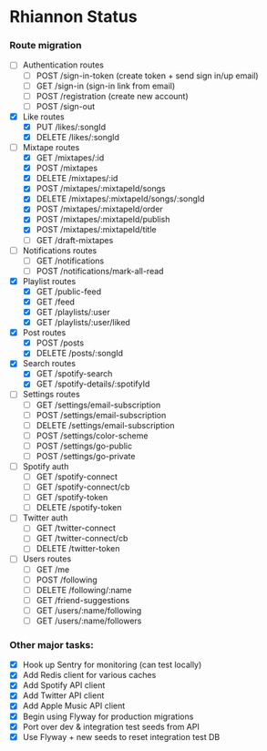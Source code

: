 # Rhiannon Status

### Route migration

* [ ] Authentication routes
  * [ ] POST /sign-in-token (create token + send sign in/up email)
  * [ ] GET /sign-in (sign-in link from email)
  * [ ] POST /registration (create new account)
  * [ ] POST /sign-out

* [X] Like routes
  * [X] PUT /likes/:songId
  * [X] DELETE /likes/:songId

* [ ] Mixtape routes
  * [X] GET /mixtapes/:id
  * [X] POST /mixtapes
  * [X] DELETE /mixtapes/:id
  * [X] POST /mixtapes/:mixtapeId/songs
  * [X] DELETE /mixtapes/:mixtapeId/songs/:songId
  * [X] POST /mixtapes/:mixtapeId/order
  * [X] POST /mixtapes/:mixtapeId/publish
  * [X] POST /mixtapes/:mixtapeId/title
  * [ ] GET /draft-mixtapes

* [ ] Notifications routes
  * [ ] GET /notifications
  * [ ] POST /notifications/mark-all-read

* [x] Playlist routes
  * [X] GET /public-feed
  * [X] GET /feed
  * [X] GET /playlists/:user
  * [X] GET /playlists/:user/liked

* [x] Post routes
  * [X] POST /posts
  * [x] DELETE /posts/:songId

* [x] Search routes
  * [X] GET /spotify-search
  * [X] GET /spotify-details/:spotifyId

* [ ] Settings routes
  * [ ] GET /settings/email-subscription
  * [ ] POST /settings/email-subscription
  * [ ] DELETE /settings/email-subscription
  * [ ] POST /settings/color-scheme
  * [ ] POST /settings/go-public
  * [ ] POST /settings/go-private

* [ ] Spotify auth
  * [ ] GET /spotify-connect
  * [ ] GET /spotify-connect/cb
  * [ ] GET /spotify-token
  * [ ] DELETE /spotify-token

* [ ] Twitter auth
  * [ ] GET /twitter-connect
  * [ ] GET /twitter-connect/cb
  * [ ] DELETE /twitter-token

* [ ] Users routes
  * [ ] GET /me
  * [ ] POST /following
  * [ ] DELETE /following/:name
  * [ ] GET /friend-suggestions
  * [ ] GET /users/:name/following
  * [ ] GET /users/:name/followers

### Other major tasks:

* [x] Hook up Sentry for monitoring (can test locally)
* [X] Add Redis client for various caches
* [X] Add Spotify API client
* [x] Add Twitter API client
* [X] Add Apple Music API client
* [X] Begin using Flyway for production migrations
* [X] Port over dev & integration test seeds from API
* [X] Use Flyway + new seeds to reset integration test DB
